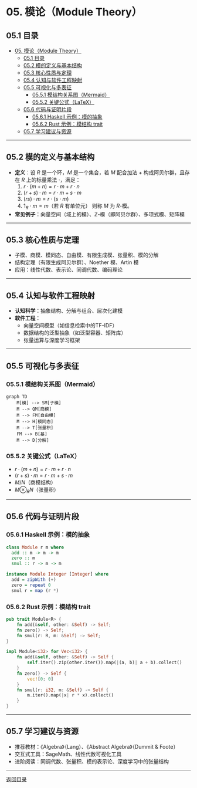 # 05. 模论（Module Theory）

## 05.1 目录

- [05. 模论（Module Theory）](#05-模论module-theory)
  - [05.1 目录](#051-目录)
  - [05.2 模的定义与基本结构](#052-模的定义与基本结构)
  - [05.3 核心性质与定理](#053-核心性质与定理)
  - [05.4 认知与软件工程映射](#054-认知与软件工程映射)
  - [05.5 可视化与多表征](#055-可视化与多表征)
    - [05.5.1 模结构关系图（Mermaid）](#0551-模结构关系图mermaid)
    - [05.5.2 关键公式（LaTeX）](#0552-关键公式latex)
  - [05.6 代码与证明片段](#056-代码与证明片段)
    - [05.6.1 Haskell 示例：模的抽象](#0561-haskell-示例模的抽象)
    - [05.6.2 Rust 示例：模结构 trait](#0562-rust-示例模结构-trait)
  - [05.7 学习建议与资源](#057-学习建议与资源)

---

## 05.2 模的定义与基本结构

- **定义**：设 $R$ 是一个环，$M$ 是一个集合，若 $M$ 配合加法 $+$ 构成阿贝尔群，且存在 $R$ 上的标量乘法 $\cdot$，满足：
  1. $r \cdot (m + n) = r \cdot m + r \cdot n$
  2. $(r + s) \cdot m = r \cdot m + s \cdot m$
  3. $(rs) \cdot m = r \cdot (s \cdot m)$
  4. $1_R \cdot m = m$（若 $R$ 有单位元）
  则称 $M$ 为 $R$-模。
- **常见例子**：向量空间（域上的模）、$\mathbb{Z}$-模（即阿贝尔群）、多项式模、矩阵模

---

## 05.3 核心性质与定理

- 子模、商模、模同态、自由模、有限生成模、张量积、模的分解
- 结构定理（有限生成阿贝尔群）、Noether 模、Artin 模
- 应用：线性代数、表示论、同调代数、编码理论

---

## 05.4 认知与软件工程映射

- **认知科学**：抽象结构、分解与组合、层次化建模
- **软件工程**：
  - 向量空间模型（如信息检索中的TF-IDF）
  - 数据结构的泛型抽象（如泛型容器、矩阵库）
  - 张量运算与深度学习框架

---

## 05.5 可视化与多表征

### 05.5.1 模结构关系图（Mermaid）

```mermaid
graph TD
    M[模] --> SM[子模]
    M --> QM[商模]
    M --> FM[自由模]
    M --> H[模同态]
    M --> T[张量积]
    FM --> B[基]
    M --> D[分解]
```

### 05.5.2 关键公式（LaTeX）

- $r \cdot (m + n) = r \cdot m + r \cdot n$
- $(r + s) \cdot m = r \cdot m + s \cdot m$
- $M/N$（商模结构）
- $M \otimes_R N$（张量积）

---

## 05.6 代码与证明片段

### 05.6.1 Haskell 示例：模的抽象

```haskell
class Module r m where
  add :: m -> m -> m
  zero :: m
  smul :: r -> m -> m

instance Module Integer [Integer] where
  add = zipWith (+)
  zero = repeat 0
  smul r = map (r *)
```

### 05.6.2 Rust 示例：模结构 trait

```rust
pub trait Module<R> {
    fn add(&self, other: &Self) -> Self;
    fn zero() -> Self;
    fn smul(r: R, m: &Self) -> Self;
}

impl Module<i32> for Vec<i32> {
    fn add(&self, other: &Self) -> Self {
        self.iter().zip(other.iter()).map(|(a, b)| a + b).collect()
    }
    fn zero() -> Self {
        vec![0; 0]
    }
    fn smul(r: i32, m: &Self) -> Self {
        m.iter().map(|x| r * x).collect()
    }
}
```

---

## 05.7 学习建议与资源

- 推荐教材：《Algebra》（Lang）、《Abstract Algebra》（Dummit & Foote）
- 交互式工具：SageMath、线性代数可视化工具
- 进阶阅读：同调代数、张量积、模的表示论、深度学习中的张量结构

---

[返回目录](#051-目录)
